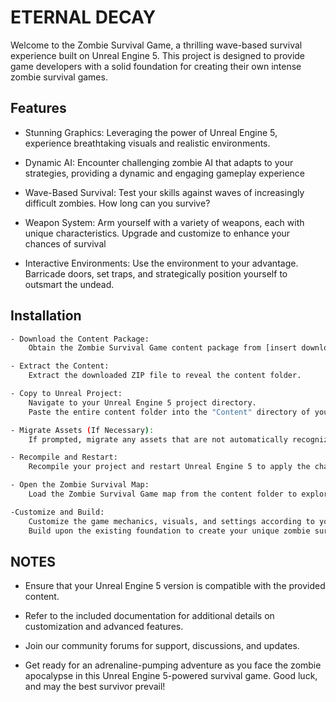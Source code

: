 # ETERNAL DECAY



Welcome to the Zombie Survival Game, a thrilling wave-based survival experience built on Unreal Engine 5. This project is designed to provide game developers with a solid foundation for creating their own intense zombie survival games.

## Features

- Stunning Graphics: Leveraging the power of Unreal Engine 5, experience breathtaking visuals and realistic environments.
- Dynamic AI: Encounter challenging zombie AI that adapts to    your strategies, providing a dynamic and engaging gameplay experience
- Wave-Based Survival: Test your skills against waves of increasingly difficult zombies. How long can you survive?

- Weapon System: Arm yourself with a variety of weapons, each with unique characteristics. Upgrade and customize to enhance your chances of survival
- Interactive Environments: Use the environment to your advantage. Barricade doors, set traps, and strategically position yourself to outsmart the undead.

## Installation



```bash
- Download the Content Package:
    Obtain the Zombie Survival Game content package from [insert download link].

- Extract the Content:
    Extract the downloaded ZIP file to reveal the content folder.

- Copy to Unreal Project:
    Navigate to your Unreal Engine 5 project directory.
    Paste the entire content folder into the "Content" directory of your project.

- Migrate Assets (If Necessary):
    If prompted, migrate any assets that are not automatically recognized.

- Recompile and Restart:
    Recompile your project and restart Unreal Engine 5 to apply the changes.

- Open the Zombie Survival Map:
    Load the Zombie Survival Game map from the content folder to explore and customize.

-Customize and Build:
    Customize the game mechanics, visuals, and settings according to your vision.
    Build upon the existing foundation to create your unique zombie survival experience.


```


## NOTES

- Ensure that your Unreal Engine 5 version is compatible with the provided content.

- Refer to the included documentation for additional details on customization and advanced features.

- Join our community forums for support, discussions, and updates.

- Get ready for an adrenaline-pumping adventure as you face the zombie apocalypse in this Unreal Engine 5-powered survival game. Good luck, and may the best survivor prevail!

